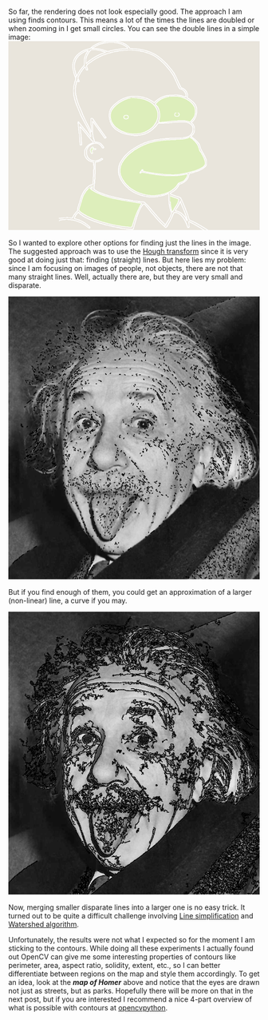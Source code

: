 So far, the rendering does not look especially good. The approach I am using finds contours. This means a lot of the times the lines are doubled or when zooming in I get small circles. You can see the double lines in a simple image:
![homer](../project_images/map_homer_3.png)

So I wanted to explore other options for finding just the lines in the image. The suggested approach was to use the [Hough transform](http://en.wikipedia.org/wiki/Hough_transform) since it is very good at doing just that: finding (straight) lines. But here lies my problem: since I am focusing on images of people, not objects, there are not that many straight lines. Well, actually there are, but they are very small and disparate. 

![descrete_disparate_lines](../project_images/traced_einstein_2.png)

But if you find enough of them, you could get an approximation of a larger (non-linear) line, a curve if you may.

![disparate_lines](../project_images/traced_einstein_3.png)

Now, merging smaller disparate lines into a larger one is no easy trick. It turned out to be quite a difficult challenge involving [Line simplification](http://bost.ocks.org/mike/simplify/) and [Watershed algorithm](http://en.wikipedia.org/wiki/Watershed_(image_processing)).

Unfortunately, the results were not what I expected so for the moment I am sticking to the contours. While doing all these experiments I actually found out OpenCV can give me some interesting properties of contours like perimeter, area, aspect ratio, solidity, extent, etc., so I can better differentiate between regions on the map and style them accordingly. To get an idea, look at the **_map of Homer_** above and notice that the eyes are drawn not just as streets, but as parks. Hopefully there will be more on that in the next post, but if you are interested I recommend a nice 4-part overview of what is possible with contours at [opencvpython](http://opencvpython.blogspot.ro/2012/06/hi-this-article-is-tutorial-which-try.html). 

